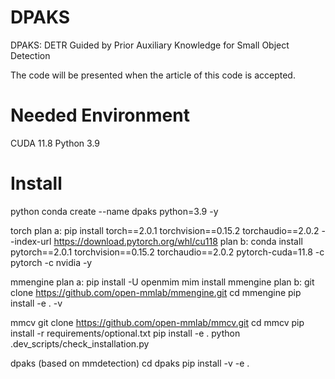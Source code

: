 # DPAKS
DPAKS: DETR Guided by Prior Auxiliary Knowledge for Small Object Detection

The code will be presented when the article of this code is accepted.

# Needed Environment
CUDA 11.8
Python 3.9

# Install
python
conda create --name dpaks python=3.9 -y

torch
plan a:
pip install torch==2.0.1 torchvision==0.15.2 torchaudio==2.0.2 --index-url https://download.pytorch.org/whl/cu118
plan b:
conda install pytorch==2.0.1 torchvision==0.15.2 torchaudio==2.0.2 pytorch-cuda=11.8 -c pytorch -c nvidia -y

mmengine
plan a:
pip install -U openmim
mim install mmengine
plan b:
git clone https://github.com/open-mmlab/mmengine.git
cd mmengine
pip install -e . -v

mmcv
git clone https://github.com/open-mmlab/mmcv.git
cd mmcv
pip install -r requirements/optional.txt
pip install -e .
python .dev_scripts/check_installation.py

dpaks (based on mmdetection)
cd dpaks
pip install -v -e .
